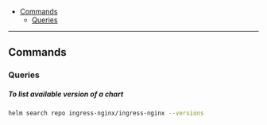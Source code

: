 - [Commands](#commands)
  * [Queries](#queries)
____

## Commands

### Queries

##### To list available version of a chart

```sh
helm search repo ingress-nginx/ingress-nginx --versions
```
